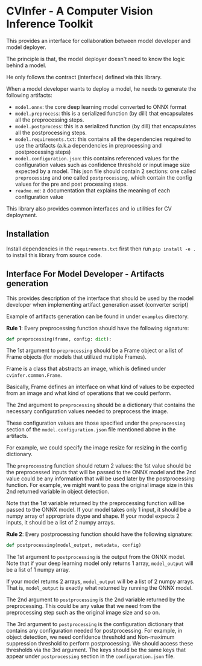 # CVInfer - A Computer Vision Inference Toolkit 

This provides an interface for collaboration between model developer and model deployer.

The principle is that, the model deployer doesn't need to know the logic behind a model.

He only follows the contract (interface) defined via this library. 

When a model developer wants to deploy a model, he needs to generate the following artifacts:

- `model.onnx`: the core deep learning model converted to ONNX format
- `model.preprocess`: this is a serialized function (by dill) that encapsulates all the preprocessing steps.
- `model.postprocess`: this is a serialized function (by dill) that encapsulates all the postprocessing steps.
- `model.requirements.txt`:  this contains all the dependencies required to use the artifacts (a.k.a dependencies in preprocessing and postprocessing steps)
- `model.configuration.json`: this contains referenced values for the configuration values such as confidence threshold or input image size expected by a model.
This json file should contain 2 sections: one called `preprocessing` and one called `postprocessing`, which contain the config values for the pre and post processing steps. 
- `readme.md`: a documentation that explains the meaning of each configuration value


This library also provides common interfaces and io utilities for CV deployment.


## Installation

Install dependencies in the `requirements.txt` first then run `pip install -e . ` to install this library from source code.

## Interface For Model Developer - Artifacts generation
This provides description of the interface that should be used by the model developer when implementing artifact generation asset (converter script)

Example of artifacts generation can be found in under `examples` directory.


**Rule 1**: Every preprocessing function should have the following signature:

```python
def preprocessing(frame, config: dict):
```

The 1st argument to `preprocessing` should be a Frame object or a list of Frame objects (for models that utilized multiple Frames). 

Frame is a class that abstracts an image, which is defined under `cvinfer.common.Frame`.  

Basically, Frame defines an interface on what kind of values to be expected from an image and what kind of operations that we could perform. 

The 2nd argument to `preprocessing` should be a dictionary that contains the necessary configuration values needed to preprocess the image. 

These configuration values are those specified under the `preprocessing` section of the `model.configuration.json` file mentioned above in the artifacts. 

For example, we could specify the image resize for resizing in the config dictionary. 

The `preprocessing` function should return 2 values: the 1st value should be the preprocessed inputs that will be passed to the ONNX model and the 2nd value could be any information that will be used later by the postprocessing function. For example, we might want to pass the original image size in this 2nd returned variable in object detection. 

Note that the 1st variable returned by the preprocessing function will be passed to the ONNX model. If your model takes only 1 input, it should be a numpy array of appropriate dtype and shape. If your model expects 2 inputs, it should be a list of 2 numpy arrays. 

**Rule 2**: Every postprocessing function should have the following signature:

```python
def postprocessing(model_output, metadata, config)
```

The 1st argument to `postprocessing` is the output from the ONNX model. Note that if your deep learning model only returns 1 array, `model_output` will be a list of 1 numpy array. 

If your model returns 2 arrays, `model_output` will be a list of 2 numpy arrays. That is, `model_output` is exactly what returned by running the ONNX model. 

The 2nd argument to `postprocessing` is the 2nd variable returned by the preprocessing. This could be any value that we need from the preprocessing step such as the original image size and so on. 

The 3rd argument to `postprocessing` is the configuration dictionary that contains any configuration needed for postprocessing. For example, in object detection, we need confidence threshold and Non-maximum suppression threshold to perform postprocessing. We should access these thresholds via the 3rd argument. The keys should be the same keys that appear under `postprocessing` section in the `configuration.json` file.
